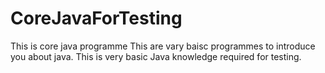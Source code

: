 # CoreJavaForTesting
This is core java programme
This are vary baisc programmes to introduce you about java. This is very basic Java knowledge required for testing.

